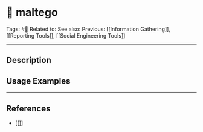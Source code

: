 # 💢 maltego
Tags: #💢
Related to: 
See also: 
Previous: [[Information Gathering]], [[Reporting Tools]], [[Social Engineering Tools]]

---
## Description


## Usage Examples


---
## References
- [[]]